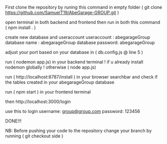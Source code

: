 First clone the repository by runing this command in empty folder ( git clone https://github.com/SamuelT19/AbeGarage-GROUP.git )

open terminal in both backend and frontend then run in both this command ( npm install . )

create new database and useraccount
    useraccount      : abegarageGroup
    database name    : abegarageGroup
    database password: abegarageGroup

adjust your port based on your database in ( db.config.js  @ line 5 )

run ( nodemon app.js) in your backend terminal ! if u already install nodemon globally ! otherwise ( node app.js)

run ( http://localhost:8787/install ) in your browser searchbar and check if the tables created in your abegarageGroup database

run ( npm start ) in your frontend terminal

then http://localhost:3000/login

use this to login
     username: group@group.com
     password: 123456        

DONE!!!

NB: Before pushing your code to the repository change your branch by running ( git checkout side )
